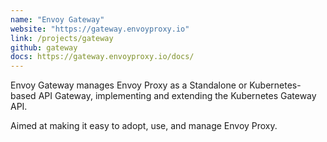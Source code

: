 ```yaml
---
name: "Envoy Gateway"
website: "https://gateway.envoyproxy.io"
link: /projects/gateway
github: gateway
docs: https://gateway.envoyproxy.io/docs/
---
```

Envoy Gateway manages Envoy Proxy as a Standalone or Kubernetes-based API Gateway, implementing and extending the Kubernetes Gateway API.

Aimed at making it easy to adopt, use, and manage Envoy Proxy.
